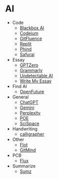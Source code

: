 # AI

- Code
  - [Blackbox AI](https://www.blackbox.ai/)
  - [Codeium](https://codeium.com/profile)
  - [GitFluence](https://www.gitfluence.com/)
  - [Replit](https://replit.com/)
  - [Phind](https://www.phind.com/search?home=true)
  - [Safurai](https://www.safurai.com/)
- Essay
  - [GPTZero](https://gptzero.me/)
  - [Grammarly](https://www.grammarly.com/)
  - [Undetectable AI](https://undetectable.ai/)
  - [Write My Essay](https://writemyessays.ai/)
- Find AI
  - [OpenFuture](https://openfuture.ai/vi)
- General
  - [ChatGPT](https://chat.openai.com/)
  - [Gemini](https://gemini.google.com/app)
  - [Perplexity](https://www.perplexity.ai/)
  - [POE](https://poe.com/ChatGPT)
  - [SciSpace](https://typeset.io/)
- Handwriting
  - [calligrapher](https://www.calligrapher.ai/)
- Other
  - [Flot](https://flot.ai/)
  - [GitMind](https://gitmind.com/)
- PCB
  - [Flux](https://www.flux.ai/p)
- Summarize
  - [Sumz](https://sumz-ai.hugo-ribaud.com/)
